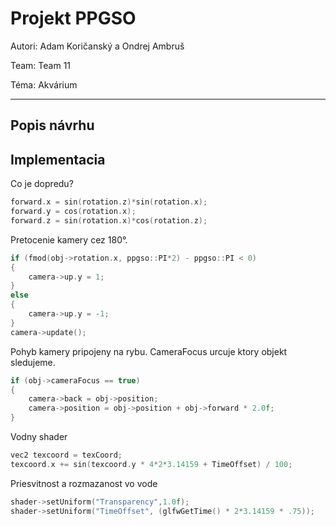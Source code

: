 # Projekt PPGSO

Autori: Adam Koričanský a Ondrej Ambruš

Team: Team 11

Téma: Akvárium

---
## Popis návrhu

## Implementacia

Co je dopredu?
``` c++
forward.x = sin(rotation.z)*sin(rotation.x);
forward.y = cos(rotation.x);
forward.z = sin(rotation.x)*cos(rotation.z);
```

Pretocenie kamery cez 180°.
``` c++
if (fmod(obj->rotation.x, ppgso::PI*2) - ppgso::PI < 0)
{
    camera->up.y = 1;
}
else
{
    camera->up.y = -1;
}
camera->update();
```

Pohyb kamery pripojeny na rybu. CameraFocus urcuje ktory objekt sledujeme.
``` c++
if (obj->cameraFocus == true)
{
    camera->back = obj->position;
    camera->position = obj->position + obj->forward * 2.0f;
}
```

Vodny shader
``` c++
vec2 texcoord = texCoord;
texcoord.x += sin(texcoord.y * 4*2*3.14159 + TimeOffset) / 100;
```

Priesvitnost a rozmazanost vo vode
``` c++
shader->setUniform("Transparency",1.0f);
shader->setUniform("TimeOffset", (glfwGetTime() * 2*3.14159 * .75));
```

